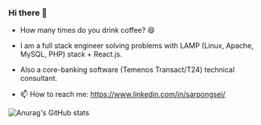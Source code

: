 ### Hi there 👋
- How many times do you drink coffee? 😄

- I am a full stack engineer solving problems with LAMP (Linux, Apache, MySQL, PHP) stack + React.js.
- Also a core-banking software (Temenos Transact/T24) technical consultant.

<!--
**stephentwig/stephentwig** is a ✨ _special_ ✨ repository because its `README.md` (this file) appears on your GitHub profile.

Here are some ideas to get you started:

- 🔭 I’m currently working on ...
- 🌱 I’m currently learning ...
- 👯 I’m looking to collaborate on ...
- 🤔 I’m looking for help with ...
- 💬 Ask me about ...
- 📫 How to reach me: ...
- 😄 Pronouns: ...
- ⚡ Fun fact: ...
-->
- 📫 How to reach me: https://www.linkedin.com/in/sarpongsei/
 
 ![Anurag's GitHub stats](https://github-readme-stats.vercel.app/api?username=stephentwig&show_icons=true&theme=radical)
